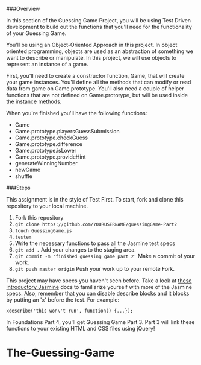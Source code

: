 ###Overview

In this section of the Guessing Game Project, you will be using Test Driven development to build out the functions that you'll need for the functionality of your Guessing Game.

You'll be using an Object-Oriented Approach in this project. In object oriented programming, objects are used as an abstraction of something we want to describe or manipulate. In this project, we will use objects to represent an instance of a game. 

First, you'll need to create a constructor function, Game, that will create your game instances. You'll define all the methods that can modify or read data from game on Game.prototype. You'll also need a couple of helper functions that are not defined on Game.prototype, but will be used inside the instance methods.

When you're finished you'll have the following functions:
 - Game
 - Game.prototype.playersGuessSubmission
 - Game.prototype.checkGuess
 - Game.prototype.difference
 - Game.prototype.isLower
 - Game.prototype.provideHint
 - generateWinningNumber
 - newGame
 - shuffle

###Steps

This assignment is in the style of Test First. To start, fork and clone this repository to your local machine. 

1. Fork this repository
2. `git clone https://github.com/YOURUSERNAME/guessingGame-Part2`
3. `touch GuessingGame.js`
3. `testem`
3. Write the necessary functions to pass all the Jasmine test specs
4. `git add .` Add your changes to the staging area.
5. `git commit -m 'finished guessing game part 2'` Make a commit of your work.
5. `git push master origin` Push your work up to your remote Fork.

This project may have specs you haven't seen before. Take a look at [these introductory Jasmine](http://jasmine.github.io/2.0/introduction.html) docs to familiarize yourself with more of the Jasmine specs. Also, remember that you can disable describe blocks and it blocks by putting an 'x' before the test. For example:
```
xdescribe('this won\'t run', function() {...});
```

In Foundations Part 4, you'll get Guessing Game Part 3. Part 3 will link these functions to your existing HTML and CSS files using jQuery!
# The-Guessing-Game
